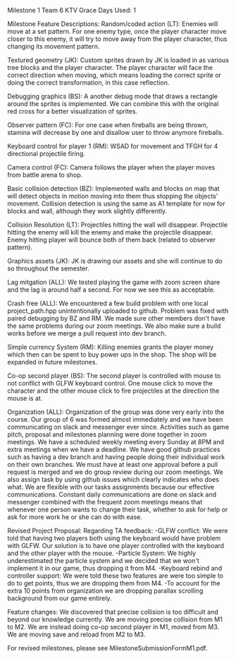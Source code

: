 Milestone 1 Team 6 KTV
Grace Days Used: 1

Milestone Feature Descriptions:
Random/coded action (LT): Enemies will move at a set pattern. For one enemy type, once the player character move closer to this enemy, it 
will try to move away from the player character, thus changing its movement pattern.

Textured geometry (JK): Custom sprites drawn by JK is loaded in as various tree blocks and the player character. The player character will
face the correct direction when moving, which means loading the correct sprite or doing the correct transformation, in this case reflection.

Debugging graphics (BS): A another debug mode that draws a rectangle around the sprites is implemented. We can combine this with the original
red cross for a better visualization of sprites.

Observer pattern (FC): For one case when fireballs are being thrown, stamina will decrease by one and disallow user to throw anymore fireballs.

Keyboard control for player 1 (RM): WSAD for movement and TFGH for 4 directional projectile firing.

Camera control (FC): Camera follows the player when the player moves from battle arena to shop.

Basic collision detection (BZ): Implemented walls and blocks on map that will detect objects in motion moving into them thus stopping the objects'
movement. Collision detection is using the same as A1 template for now for blocks and wall, although they work slightly differently.

Collision Resolution (LT): Projectiles hitting the wall will disappear. Projectile hitting the enemy will kill the enemy and make the projectile
disappear. Enemy hitting player will bounce both of them back (related to observer pattern).

Graphics assets (JK): JK is drawing our assets and she will continue to do so throughout the semester.

Lag mitgation (ALL): We tested playing the game with zoom screen share and the lag is around half a second. For now we see this as acceptable.

Crash free (ALL): We encountered a few build problem with one local project_path.hpp unintentionally uploaded to github. Problem was fixed with
paired debugging by BZ and RM. We made sure other members don't have the same problems during our zoom meetings. We also make sure a build works
before we merge a pull request into dev branch.

Simple currency System (RM): Killing enemies grants the player money which then can be spent to buy power ups in the shop. The shop will be expanded
in future milestones.

Co-op second player (BS): The second player is controlled with mouse to not conflict with GLFW keyboard control. One mouse click to move the character
and the other mouse click to fire projectiles at the direction the mouse is at.

Organization (ALL): Organization of the group was done very early into the course. Our group of 6 was formed almost immediately and we have been 
communicating on slack and messenger ever since. Activities such as game pitch, proposal and milestones planning were done together in zoom meetings. 
We have a scheduled weekly meeting every Sunday at 8PM and extra meetings when we have a deadline. We have good github practices such as having a dev
branch and having people doing their individual work on their own branches. We must have at least one approval before a pull request is merged and we
do group review during our zoom meetings. We also assign task by using github issues which clearly indicates who does what. We are flexible with our 
tasks assignments because our effective communications. Constant daily communications are done on slack and messenger combined with the frequent zoom
meetings means that whenever one person wants to change their task, whether to ask for help or ask for more work he or she can do with ease.

Revised Project Proposal:
Regarding TA feedback:
-GLFW conflict: We were told that having two players both using the keyboard would have problem with GLFW. Our solution is to have one player controlled
with the keyboard and the other player with the mouse.
-Particle System: We highly underestimated the particle system and we decided that we won't implement it in our game, thus dropping it from M4.
-Keyboard rebind and controller support: We were told these two features are were too simple to do to get points, thus we are dropping them from M4.
-To account for the extra 10 points from organization we are dropping parallax scrolling background from our game entirely.

Feature changes:
We discovered that precise collision is too difficult and beyond our knowledge currently. We are moving precise collision from M1 to M2. We are instead
doing co-op second player in M1, moved from M3. We are moving save and reload from M2 to M3.

For revised milestones, please see MilestoneSubmissionFormM1.pdf.
